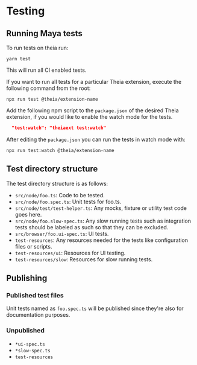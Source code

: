 # Testing

## Running Maya tests

To run tests on theia run:

`yarn test`

This will run all CI enabled tests.

If you want to run all tests for a particular Theia extension, execute the following command from the root:

`npx run test @theia/extension-name`

Add the following npm script to the `package.json` of the desired Theia extension, if you would like to enable the watch mode for the tests.

```json
  "test:watch": "theiaext test:watch"
```

After editing the `package.json` you can run the tests in watch mode with:

`npx run test:watch @theia/extension-name`

## Test directory structure

The test directory structure is as follows:

 - `src/node/foo.ts`: Code to be tested.
 - `src/node/foo.spec.ts`: Unit tests for foo.ts.
 - `src/node/test/test-helper.ts`: Any mocks, fixture or utility test code
 goes here.
 - `src/node/foo.slow-spec.ts`: Any slow running tests such as integration
 tests should be labeled as such so that they can be excluded.
 - `src/browser/foo.ui-spec.ts`: UI tests.
 - `test-resources`: Any resources needed for the tests like configuration
 files or scripts.
 - `test-resources/ui`: Resources for UI testing.
 - `test-resources/slow`: Resources for slow running tests.

## Publishing

### Published test files

Unit tests named as `foo.spec.ts` will be published since they're also for
documentation purposes.

### Unpublished

 - `*ui-spec.ts`
 - `*slow-spec.ts`
 - `test-resources`
